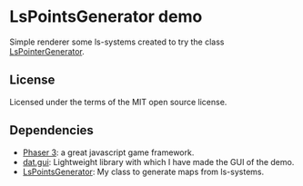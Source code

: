 # LsPointsGenerator demo
Simple renderer some ls-systems created to try the class [LsPointerGenerator](https://github.com/jjcapellan/ls-points-generator).

## License
Licensed under the terms of the MIT open source license.

## Dependencies
* [Phaser 3](https://phaser.io/): a great javascript game framework.
* [dat.gui](https://github.com/dataarts/dat.gui): Lightweight library with which I have made the GUI of the demo.
* [LsPointsGenerator](https://github.com/jjcapellan/ls-points-generator): My class to generate maps from ls-systems.